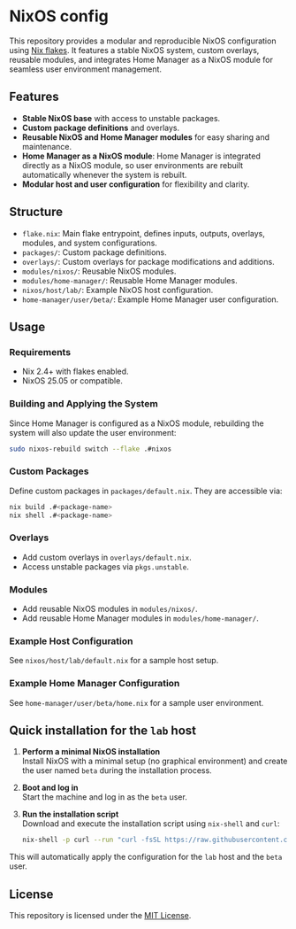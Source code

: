 # NixOS config

This repository provides a modular and reproducible NixOS configuration using [Nix flakes](https://nixos.wiki/wiki/Flakes). It features a stable NixOS system, custom overlays, reusable modules, and integrates Home Manager as a NixOS module for seamless user environment management.

## Features

- **Stable NixOS base** with access to unstable packages.
- **Custom package definitions** and overlays.
- **Reusable NixOS and Home Manager modules** for easy sharing and maintenance.
- **Home Manager as a NixOS module**: Home Manager is integrated directly as a NixOS module, so user environments are rebuilt automatically whenever the system is rebuilt.
- **Modular host and user configuration** for flexibility and clarity.

## Structure

- `flake.nix`: Main flake entrypoint, defines inputs, outputs, overlays, modules, and system configurations.
- `packages/`: Custom package definitions.
- `overlays/`: Custom overlays for package modifications and additions.
- `modules/nixos/`: Reusable NixOS modules.
- `modules/home-manager/`: Reusable Home Manager modules.
- `nixos/host/lab/`: Example NixOS host configuration.
- `home-manager/user/beta/`: Example Home Manager user configuration.

## Usage

### Requirements

- Nix 2.4+ with flakes enabled.
- NixOS 25.05 or compatible.

### Building and Applying the System

Since Home Manager is configured as a NixOS module, rebuilding the system will also update the user environment:

```sh
sudo nixos-rebuild switch --flake .#nixos
```

### Custom Packages

Define custom packages in `packages/default.nix`. They are accessible via:

```sh
nix build .#<package-name>
nix shell .#<package-name>
```

### Overlays

- Add custom overlays in `overlays/default.nix`.
- Access unstable packages via `pkgs.unstable`.

### Modules

- Add reusable NixOS modules in `modules/nixos/`.
- Add reusable Home Manager modules in `modules/home-manager/`.

### Example Host Configuration

See `nixos/host/lab/default.nix` for a sample host setup.

### Example Home Manager Configuration

See `home-manager/user/beta/home.nix` for a sample user environment.

## Quick installation for the `lab` host

1. **Perform a minimal NixOS installation**  
   Install NixOS with a minimal setup (no graphical environment) and create the user named `beta` during the installation process.

2. **Boot and log in**  
   Start the machine and log in as the `beta` user.

3. **Run the installation script**  
   Download and execute the installation script using `nix-shell` and `curl`:
   ```sh
   nix-shell -p curl --run "curl -fsSL https://raw.githubusercontent.com/ajmasia/nixos-config/main/install.sh | bash"
   ```
This will automatically apply the configuration for the `lab` host and the `beta` user.

## License

This repository is licensed under the [MIT License](./LICENSE).
